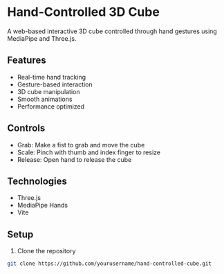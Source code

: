 # Hand-Controlled 3D Cube

A web-based interactive 3D cube controlled through hand gestures using MediaPipe and Three.js.

## Features
- Real-time hand tracking
- Gesture-based interaction
- 3D cube manipulation
- Smooth animations
- Performance optimized

## Controls
- Grab: Make a fist to grab and move the cube
- Scale: Pinch with thumb and index finger to resize
- Release: Open hand to release the cube

## Technologies
- Three.js
- MediaPipe Hands
- Vite

## Setup
1. Clone the repository
```bash
git clone https://github.com/yourusername/hand-controlled-cube.git
